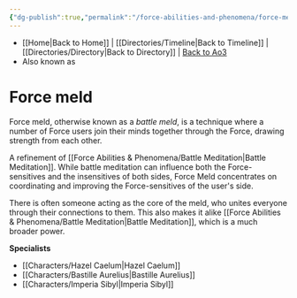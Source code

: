 ```yaml
---
{"dg-publish":true,"permalink":"/force-abilities-and-phenomena/force-meld/"}
---
```


- [[Home\|Back to Home]] | [[Directories/Timeline\|Back to Timeline]] | [[Directories/Directory\|Back to Directory]] | [Back to Ao3](https://archiveofourown.org/works/19334440/chapters/45992584)
- Also known as 

# Force meld
Force meld, otherwise known as a *battle meld*, is a technique where a number of Force users join their minds together through the Force, drawing strength from each other. 

A refinement of [[Force Abilities & Phenomena/Battle Meditation\|Battle Meditation]]. While battle meditation can influence both the Force-sensitives and the insensitives of both sides, Force Meld concentrates on coordinating and improving the Force-sensitives of the user's side.

There is often someone acting as the core of the meld, who unites everyone through their connections to them. This also makes it alike [[Force Abilities & Phenomena/Battle Meditation\|Battle Meditation]], which is a much broader power.

**Specialists**
- [[Characters/Hazel Caelum\|Hazel Caelum]]
- [[Characters/Bastille Aurelius\|Bastille Aurelius]]
- [[Characters/Imperia Sibyl\|Imperia Sibyl]]